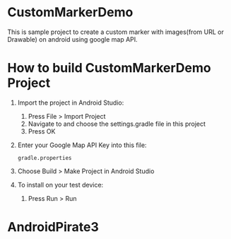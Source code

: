 # CustomMarkerDemo

This is sample project to create a custom marker with images(from URL or Drawable) on android using google map API.

# How to build CustomMarkerDemo Project

1. Import the project in Android Studio:

    1. Press File > Import Project
    1. Navigate to and choose the settings.gradle file in this project
    1. Press OK

2. Enter your Google Map API Key into this file:
    ```
    gradle.properties
    ```
3. Choose Build > Make Project in Android Studio
4. To install on your test device:
   1. Press Run > Run
# AndroidPirate3
